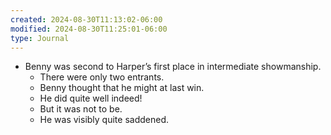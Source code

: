 ```yaml
---
created: 2024-08-30T11:13:02-06:00
modified: 2024-08-30T11:25:01-06:00
type: Journal
---
```


- Benny was second to Harper’s first place
  in intermediate showmanship.
  - There were only two entrants.
  - Benny thought that he might at last win.
  - He did quite well indeed!
  - But it was not to be.
  - He was visibly quite saddened.
